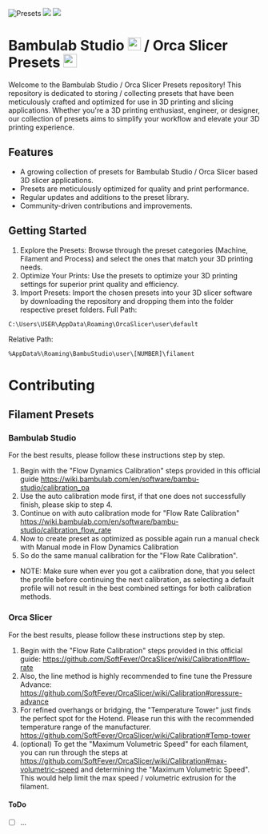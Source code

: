 ![Presets](https://img.shields.io/github/directory-file-count/DRIgnazGortngschirl/bambulab-studio-orca-slicer-presets/filament?type=file&extension=json&label=Presets%20in%20collection)
![](https://img.shields.io/github/last-commit/DRIgnazGortngschirl/bambulab-studio-orca-slicer-presets?label=Last%20preset%20added)
![](https://img.shields.io/github/contributors/DRIgnazGortngschirl/bambulab-studio-orca-slicer-presets?label=Preset%20contributors)

# Bambulab Studio <img src="https://wiki.bambulab.com/admin/home/logo-large.png" width="26"> / Orca Slicer Presets <img src="https://github.com/SoftFever/OrcaSlicer/blob/main/resources/images/OrcaSlicer_192px_transparent.png" width="27">

Welcome to the Bambulab Studio / Orca Slicer Presets repository! This repository is dedicated to storing / collecting presets that have been meticulously crafted and optimized for use in 3D printing and slicing applications. Whether you're a 3D printing enthusiast, engineer, or designer, our collection of presets aims to simplify your workflow and elevate your 3D printing experience.

## Features

 * A growing collection of presets for Bambulab Studio / Orca Slicer based 3D slicer applications.
 * Presets are meticulously optimized for quality and print performance.
 * Regular updates and additions to the preset library.
 * Community-driven contributions and improvements.

## Getting Started
 1.  Explore the Presets: Browse through the preset categories (Machine, Filament and Process) and select the ones that match your 3D printing needs.
 2. Optimize Your Prints: Use the presets to optimize your 3D printing settings for superior print quality and efficiency.
 3. Import Presets: Import the chosen presets into your 3D slicer software by downloading the repository and dropping them into the folder respective preset folders.
Full Path: 
```
C:\Users\USER\AppData\Roaming\OrcaSlicer\user\default
```  
Relative Path: 
```
%AppData%\Roaming\BambuStudio\user\[NUMBER]\filament
```

# Contributing

## Filament Presets

### Bambulab Studio <img src="https://wiki.bambulab.com/admin/home/logo-large.png" width="17">
For the best results, please follow these instructions step by step.

 1. Begin with the "Flow Dynamics Calibration" steps provided in this official guide https://wiki.bambulab.com/en/software/bambu-studio/calibration_pa
 2. Use the auto calibration mode first, if that one does not successfully finish, please skip to step 4.
 3. Continue on with auto calibration mode for "Flow Rate Calibration" https://wiki.bambulab.com/en/software/bambu-studio/calibration_flow_rate
 4. Now to create preset as optimized as possible again run a manual check with Manual mode in Flow Dynamics Calibration
 5. So do the same manual calibration for the "Flow Rate Calibration".

 * NOTE: Make sure when ever you got a calibration done, that you select the profile before continuing  the next calibration, as selecting a default profile will not result in the best combined settings for both calibration methods.

### Orca Slicer <img src="https://github.com/SoftFever/OrcaSlicer/blob/main/resources/images/OrcaSlicer_192px_transparent.png" width="15">
For the best results, please follow these instructions step by step.

1. Begin with the "Flow Rate Calibration" steps provided in this official guide: https://github.com/SoftFever/OrcaSlicer/wiki/Calibration#flow-rate
2. Also, the line method is highly recommended to fine tune the Pressure Advance: https://github.com/SoftFever/OrcaSlicer/wiki/Calibration#pressure-advance 
3. For refined overhangs or bridging, the "Temperature Tower" just finds the perfect spot for the Hotend. Please run this with the recommended temperature range of the manufacturer.  https://github.com/SoftFever/OrcaSlicer/wiki/Calibration#Temp-tower
4. (optional) To get the "Maximum Volumetric Speed" for each filament, you can run through the steps at https://github.com/SoftFever/OrcaSlicer/wiki/Calibration#max-volumetric-speed and determining the "Maximum Volumetric Speed". This would help limit the max speed / volumetric extrusion for the filament.

#### ToDo
- [ ] ...
